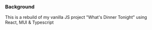 ### Background

This is a rebuild of my vanilla JS project "What's Dinner Tonight" using React, MUI & Typescript
